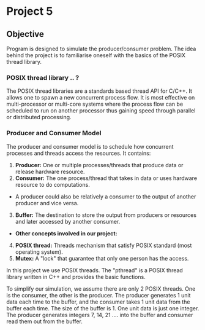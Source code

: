 # Project 5

## Objective
Program is designed to simulate the producer/consumer problem. The idea behind the project is to familiarise oneself with the basics of the POSIX thread library.

### POSIX thread library .. ?
The POSIX thread libraries are a standards based thread API for C/C++. It allows one to spawn a new concurrent process flow. It is most effective on multi-processor or multi-core systems where the process flow can be scheduled to run on another processor thus gaining speed through parallel or distributed processing.

### Producer and Consumer Model
The producer and consumer model is to schedule how concurrent processes and threads access the resources. It contains:
1. **Producer:** One or multiple processes/threads that produce data or release hardware resource.
2. **Consumer:** The one process/thread that takes in data or uses hardware resource to do computations.
 * A producer could also be relatively a consumer to the output of another producer and vice versa.
3. **Buffer:** The destination to store the output from producers or resources and later accessed by another consumer.
* **Other concepts involved in our project:**
4. **POSIX thread:** Threads mechanism that satisfy POSIX standard (most operating system).
5. **Mutex:** A "lock" that guarantee that only one person has the access.



In this project we use POSIX threads. The "pthread" is a POSIX thread library written in C++ and provides the basic functions.

To simplify our simulation, we assume there are only 2 POSIX threads. One is the consumer, the other is the producer. The producer generates 1 unit data each time to the buffer, and the
consumer takes 1 unit data from the buffer each time. The size of the buffer is 1. One unit data is
just one integer. The producer generates integers 7, 14, 21 .... into the buffer and consumer read
them out from the buffer.
